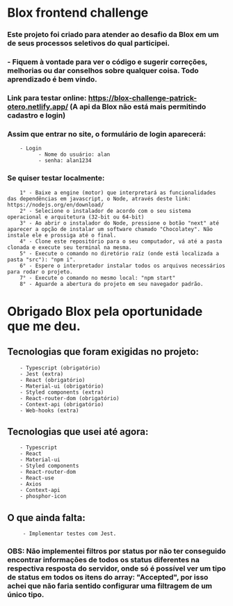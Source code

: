 # Blox frontend challenge

### Este projeto foi criado para atender ao desafio da Blox em um de seus processos seletivos do qual participei.

### - Fiquem à vontade para ver o código e sugerir correções, melhorias ou dar conselhos sobre qualquer coisa. Todo aprendizado é bem vindo.

### Link para testar online: https://blox-challenge-patrick-otero.netlify.app/ (A api da Blox não está mais permitindo cadastro e login)

### Assim que entrar no site, o formulário de login aparecerá:
        - Login
              - Nome do usuário: alan
              - senha: alan1234

### Se quiser testar localmente:

        1° - Baixe a engine (motor) que interpretará as funcionalidades das dependências em javascript, o Node, através deste link: https://nodejs.org/en/download/
        2° - Selecione o instalador de acordo com o seu sistema operacional e arquitetura (32-bit ou 64-bit)
        3° - Ao abrir o instalador do Node, pressione o botão "next" até aparecer a opção de instalar um software chamado "Chocolatey". Não instale ele e prossiga até o final.
        4° - Clone este repositório para o seu computador, vá até a pasta clonada e execute seu terminal na mesma.
        5° - Execute o comando no diretório raíz (onde está localizada a pasta "src"): "npm i".
        6° - Espere o interpretador instalar todos os arquivos necessários para rodar o projeto.
        7° - Execute o comando no mesmo local: "npm start"
        8° - Aguarde a abertura do projeto em seu navegador padrão.

# Obrigado Blox pela oportunidade que me deu.

## Tecnologias que foram exigidas no projeto:

        - Typescript (obrigatório)
        - Jest (extra)
        - React (obrigatório)
        - Material-ui (obrigatório)
        - Styled components (extra)
        - React-router-dom (obrigatório)
        - Context-api (obrigatório)
        - Web-hooks (extra)
        
## Tecnologias que usei até agora:

        - Typescript
        - React
        - Material-ui
        - Styled components
        - React-router-dom
        - React-use
        - Axios
        - Context-api
        - phosphor-icon
  
 ## O que ainda falta:

         - Implementar testes com Jest.



### OBS: Não implementei filtros por status por não ter conseguido encontrar informações de todos os status diferentes na respectiva resposta do servidor, onde só é possível ver um tipo de status em todos os itens do array: "Accepted", por isso achei que não faria sentido configurar uma filtragem de um único tipo.
